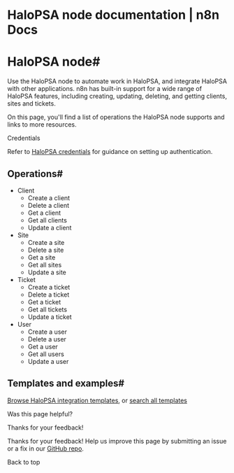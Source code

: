 # HaloPSA node documentation | n8n Docs

[ ](https://github.com/n8n-io/n8n-docs/edit/main/docs/integrations/builtin/app-nodes/n8n-nodes-base.halopsa.md "Edit this page")

# HaloPSA node#

Use the HaloPSA node to automate work in HaloPSA, and integrate HaloPSA with other applications. n8n has built-in support for a wide range of HaloPSA features, including creating, updating, deleting, and getting clients, sites and tickets. 

On this page, you'll find a list of operations the HaloPSA node supports and links to more resources.

Credentials

Refer to [HaloPSA credentials](../../credentials/halopsa/) for guidance on setting up authentication. 

## Operations#

  * Client
    * Create a client
    * Delete a client
    * Get a client
    * Get all clients
    * Update a client
  * Site
    * Create a site
    * Delete a site
    * Get a site
    * Get all sites
    * Update a site
  * Ticket
    * Create a ticket
    * Delete a ticket
    * Get a ticket
    * Get all tickets
    * Update a ticket
  * User
    * Create a user
    * Delete a user
    * Get a user
    * Get all users
    * Update a user

## Templates and examples#

[Browse HaloPSA integration templates](https://n8n.io/integrations/halopsa/), or [search all templates](https://n8n.io/workflows/)

Was this page helpful? 

Thanks for your feedback! 

Thanks for your feedback! Help us improve this page by submitting an issue or a fix in our [GitHub repo](https://github.com/n8n-io/n8n-docs). 

Back to top